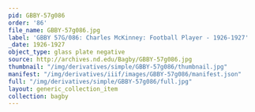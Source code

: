 ```yaml
---
pid: GBBY-57g086
order: '86'
file_name: GBBY-57g086.jpg
label: 'GBBY 57G/086: Charles McKinney: Football Player - 1926-1927'
_date: 1926-1927
object_type: glass plate negative
source: http://archives.nd.edu/Bagby/GBBY-57g086.jpg
thumbnail: "/img/derivatives/simple/GBBY-57g086/thumbnail.jpg"
manifest: "/img/derivatives/iiif/images/GBBY-57g086/manifest.json"
full: "/img/derivatives/simple/GBBY-57g086/full.jpg"
layout: generic_collection_item
collection: bagby
---
```

